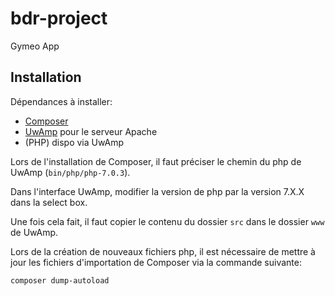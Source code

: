 # bdr-project

Gymeo App

## Installation

Dépendances à installer:

- [Composer](https://getcomposer.org/download/)
- [UwAmp](https://www.uwamp.com/fr/?page=download) pour le serveur Apache
- (PHP) dispo via UwAmp

Lors de l'installation de Composer, il faut préciser le chemin du php de UwAmp (`bin/php/php-7.0.3`).

Dans l'interface UwAmp, modifier la version de php par la version 7.X.X dans la select box.

Une fois cela fait, il faut copier le contenu du dossier `src` dans le dossier `www` de UwAmp.

Lors de la création de nouveaux fichiers php, il est nécessaire de mettre à jour les fichiers d'importation de Composer via la commande suivante:

```bash
composer dump-autoload
```
